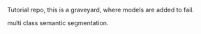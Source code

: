 Tutorial repo, this is a graveyard, where models are added to fail. 

multi class semantic segmentation. 
